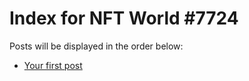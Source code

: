 # Index for NFT World #7724
Posts will be displayed in the order below:

- [Your first post](./001-first.md)

